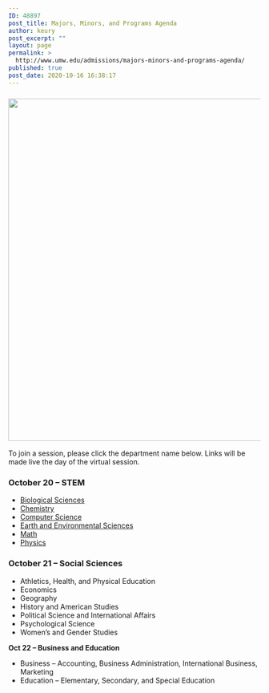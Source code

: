 ```yaml
---
ID: 48897
post_title: Majors, Minors, and Programs Agenda
author: keury
post_excerpt: ""
layout: page
permalink: >
  http://www.umw.edu/admissions/majors-minors-and-programs-agenda/
published: true
post_date: 2020-10-16 16:38:17
---
```

<h3><img class="aligncenter wp-image-48898 size-large" src="http://www.umw.edu/admissions/wp-content/uploads/sites/6/2020/10/Jepson-Faculty-Students-1024x683.jpg" alt="" width="1024" height="683" /></h3>
To join a session, please click the department name below. Links will be made live the day of the virtual session.
<h3><strong>October 20 – STEM</strong></h3>
<ul>
 	<li><a href="https://umw-sso.zoom.us/j/82964631098?pwd=cFQvUWYrcDg5cUluMC9ubGRMNUxnZz09">Biological Sciences</a></li>
 	<li><a href="https://umw-sso.zoom.us/j/82083841246?pwd=M0MrSGxFS2xpamNaTGY0cXpxY250QT09">Chemistry</a></li>
 	<li><a href="https://umw-sso.zoom.us/j/84413613869?pwd=TEU0MDNLZmtMQ3pya1ZSSDM2NWxFZz09">Computer Science</a></li>
 	<li><a href="https://umw-sso.zoom.us/j/81219083283?pwd=Vk41VEF1R0ZLWExvd3Y0OGdvc21qQT09">Earth and Environmental Sciences</a></li>
 	<li><a href="https://umw-sso.zoom.us/j/86326130863?pwd=OXpZejRUejh4NDNWdWg0aVRScGFhZz09">Math</a></li>
 	<li><a href="https://umw-sso.zoom.us/j/84903658324">Physics</a></li>
</ul>
<h3><strong>October 21 – Social Sciences</strong></h3>
<ul>
 	<li>Athletics, Health, and Physical Education</li>
 	<li>Economics</li>
 	<li>Geography</li>
 	<li>History and American Studies</li>
 	<li>Political Science and International Affairs</li>
 	<li>Psychological Science</li>
 	<li>Women’s and Gender Studies</li>
</ul>
<strong>Oct 22 – Business and Education</strong>
<ul>
 	<li>Business – Accounting, Business Administration, International Business, Marketing</li>
 	<li>Education – Elementary, Secondary, and Special Education</li>
</ul>